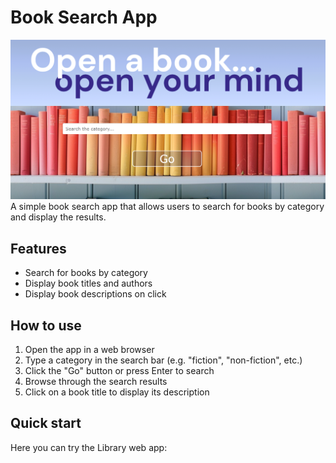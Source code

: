 # Book Search App

![Image Alt Text](/images/img_README.png)
A simple book search app that allows users to search for books by category and display the results.

## Features

* Search for books by category
* Display book titles and authors
* Display book descriptions on click

## How to use

1. Open the app in a web browser
2. Type a category in the search bar (e.g. "fiction", "non-fiction", etc.)
3. Click the "Go" button or press Enter to search
4. Browse through the search results
5. Click on a book title to display its description

## Quick start
Here you can try the Library web app:

<link href="https://libraryjsa.netlify.app"/>
